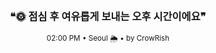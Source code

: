<div align="center">

<br>

<h3>❝🌞 점심 후 여유롭게 보내는 오후 시간이에요❞</h3>

<sub>02:00 PM • Seoul 🌦️ • by CrowRish</sub>

<br>

</div>